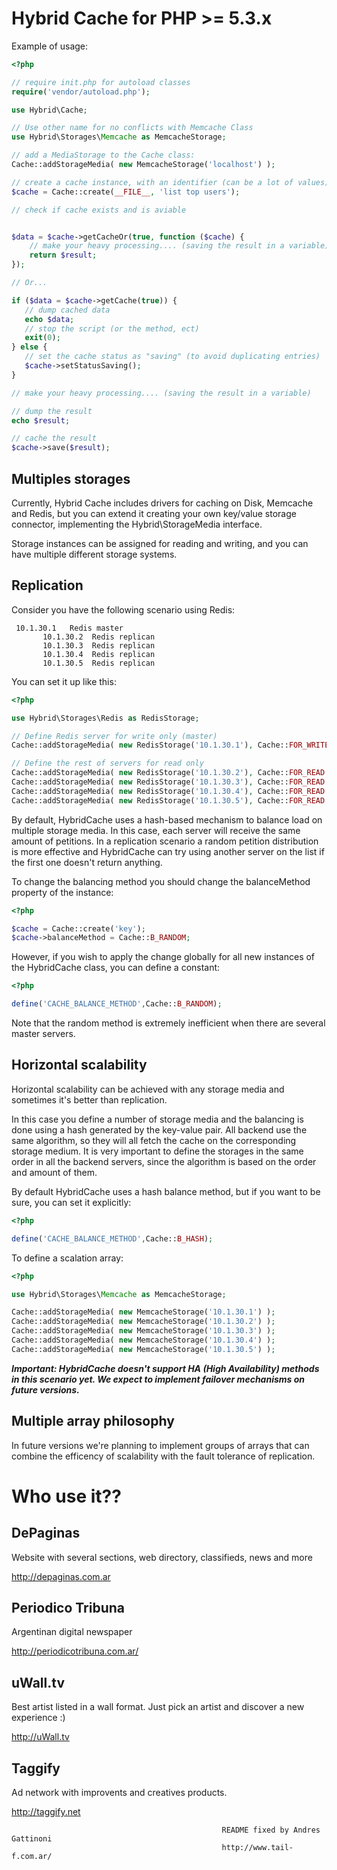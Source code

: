 Hybrid Cache for PHP >= 5.3.x
=============================

Example of usage:

```php
<?php

// require init.php for autoload classes
require('vendor/autoload.php');

use Hybrid\Cache;

// Use other name for no conflicts with Memcache Class
use Hybrid\Storages\Memcache as MemcacheStorage;

// add a MediaStorage to the Cache class:
Cache::addStorageMedia( new MemcacheStorage('localhost') );

// create a cache instance, with an identifier (can be a lot of values):
$cache = Cache::create(__FILE__, 'list top users');

// check if cache exists and is aviable


$data = $cache->getCacheOr(true, function ($cache) {
    // make your heavy processing.... (saving the result in a variable)
    return $result;
});

// Or...

if ($data = $cache->getCache(true)) {
   // dump cached data
   echo $data;
   // stop the script (or the method, ect)
   exit(0);
} else {
   // set the cache status as "saving" (to avoid duplicating entries)
   $cache->setStatusSaving();
}

// make your heavy processing.... (saving the result in a variable)

// dump the result
echo $result;

// cache the result
$cache->save($result);

```

Multiples storages
------------------

Currently, Hybrid Cache includes drivers for caching on Disk, Memcache
and Redis, but you can extend it creating your own key/value storage
connector, implementing the Hybrid\StorageMedia interface.

Storage instances can be assigned for reading and writing, and you can
have multiple different storage systems.

Replication
-----------

Consider you have the following scenario using Redis:

```
 10.1.30.1   Redis master
       10.1.30.2  Redis replican
       10.1.30.3  Redis replican
       10.1.30.4  Redis replican
       10.1.30.5  Redis replican
```

You can set it up like this:

```php
<?php

use Hybrid\Storages\Redis as RedisStorage;

// Define Redis server for write only (master)
Cache::addStorageMedia( new RedisStorage('10.1.30.1'), Cache::FOR_WRITE );

// Define the rest of servers for read only
Cache::addStorageMedia( new RedisStorage('10.1.30.2'), Cache::FOR_READ );
Cache::addStorageMedia( new RedisStorage('10.1.30.3'), Cache::FOR_READ );
Cache::addStorageMedia( new RedisStorage('10.1.30.4'), Cache::FOR_READ );
Cache::addStorageMedia( new RedisStorage('10.1.30.5'), Cache::FOR_READ );
```

By default, HybridCache uses a hash-based mechanism to balance load on
multiple storage media. In this case, each server will receive the
same amount of petitions. In a replication scenario a random petition
distribution is more effective and HybridCache can try using another
server on the list if the first one doesn't return anything.

To change the balancing method you should change the balanceMethod
property of the instance:

```php
<?php

$cache = Cache::create('key');
$cache->balanceMethod = Cache::B_RANDOM;
```

However, if you wish to apply the change globally for all new
instances of the HybridCache class, you can define a constant:

```php
<?php

define('CACHE_BALANCE_METHOD',Cache::B_RANDOM);
```

Note that the random method is extremely inefficient when there are
several master servers.

Horizontal scalability
----------------------

Horizontal scalability can be achieved with any storage media and
sometimes it's better than replication.

In this case you define a number of storage media and the balancing is
done using a hash generated by the key-value pair. All backend use the
same algorithm, so they will all fetch the cache on the corresponding
storage medium. It is very important to define the storages in the
same order in all the backend servers, since the algorithm is based on
the order and amount of them.

By default HybridCache uses a hash balance method, but if you want to
be sure, you can set it explicitly:

```php
<?php

define('CACHE_BALANCE_METHOD',Cache::B_HASH);
```

To define a scalation array:

```php
<?php

use Hybrid\Storages\Memcache as MemcacheStorage;

Cache::addStorageMedia( new MemcacheStorage('10.1.30.1') );
Cache::addStorageMedia( new MemcacheStorage('10.1.30.2') );
Cache::addStorageMedia( new MemcacheStorage('10.1.30.3') );
Cache::addStorageMedia( new MemcacheStorage('10.1.30.4') );
Cache::addStorageMedia( new MemcacheStorage('10.1.30.5') );
```

***Important: HybridCache doesn't support HA (High Availability) methods
in this scenario yet. We expect to implement failover mechanisms on
future versions.***

Multiple array philosophy
-------------------------

In future versions we're planning to implement groups of arrays that
can combine the efficency of scalability with the fault tolerance of
replication.


Who use it??
============

DePaginas
---------

Website with several sections, web directory, classifieds, news and more

http://depaginas.com.ar


Periodico Tribuna
-----------------

Argentinan digital newspaper  

http://periodicotribuna.com.ar/

uWall.tv
--------

Best artist listed in a wall format. Just pick an artist and discover a new experience :)

http://uWall.tv


Taggify
-------

Ad network with improvents and creatives products.

http://taggify.net


                                                   README fixed by Andres Gattinoni
                                                   http://www.tail-f.com.ar/
